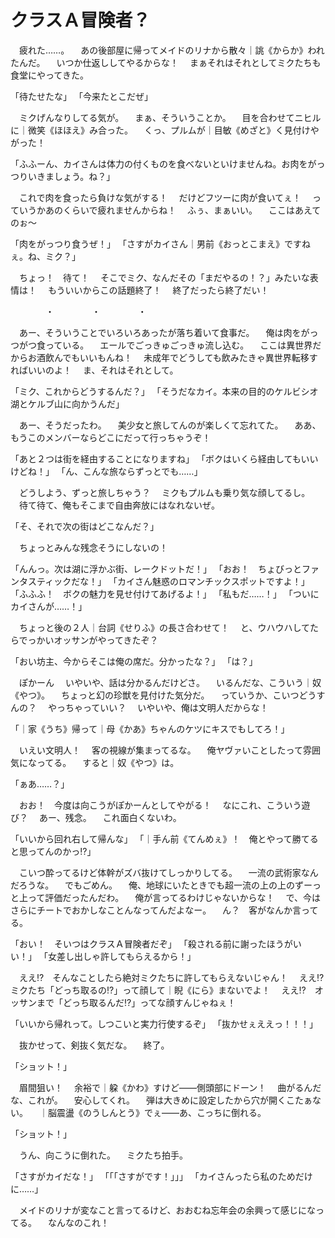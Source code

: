 # クラスＡ冒険者？
　疲れた……。
　あの後部屋に帰ってメイドのリナから散々｜誂《からか》われたんだ。
　いつか仕返ししてやるからな！
　まぁそれはそれとしてミクたちも食堂にやってきた。

「待たせたな」
「今来たとこだぜ」

　ミクげんなりしてる気が。
　まぁ、そういうことか。
　目を合わせてニヒルに｜微笑《ほほえ》み合った。
　くっ、プルムが｜目敏《めざと》く見付けやがった！

「ふふーん、カイさんは体力の付くものを食べないといけませんね。お肉をがっつりいきましょう。ね？」

　これで肉を食ったら負けな気がする！
　だけどフツーに肉が食いてぇ！
　っていうかあのくらいで疲れませんからね！
　ふぅ、まぁいい。
　ここはあえてのぉ～

「肉をがっつり食うぜ！」
「さすがカイさん｜男前《おっとこまえ》ですねぇ。ね、ミク？」

　ちょっ！　待て！
　そこでミク、なんだその「まだやるの！？」みたいな表情は！
　もういいからこの話題終了！
　終了だったら終了だい！

　　　　・
　　　　・
　　　　・

　あー、そういうことでいろいろあったが落ち着いて食事だ。
　俺は肉をがっつがつ食っている。
　エールでごっきゅごっきゅ流し込む。
　ここは異世界だからお酒飲んでもいいもんね！
　未成年でどうしても飲みたきゃ異世界転移すればいいのよ！
　ま、それはそれとして。

「ミク、これからどうするんだ？」
「そうだなカイ。本来の目的のケルビシオ湖とケルブ山に向かうんだ」

　あー、そうだったわ。
　美少女と旅してんのが楽しくて忘れてた。
　ああ、もうこのメンバーならどこにだって行っちゃうぞ！

「あと２つは街を経由することになりますね」
「ボクはいくら経由してもいいけどね！」
「ん、こんな旅ならずっとでも……」

　どうしよう、ずっと旅しちゃう？
　ミクもプルムも乗り気な顔してるし。
　待て待て、俺もそこまで自由奔放にはなれないぜ。

「そ、それで次の街はどこなんだ？」

　ちょっとみんな残念そうにしないの！

「んんっ。次は湖に浮かぶ街、レークドットだ！」
「おお！　ちょびっとファンタスティックだな！」
「カイさん魅惑のロマンチックスポットですよ！」
「ふふふ！　ボクの魅力を見せ付けてあげるよ！」
「私もだ……！」
「ついにカイさんが……！」

　ちょっと後の２人｜台詞《せりふ》の長さ合わせて！
　と、ウハウハしてたらでっかいオッサンがやってきたぞ？

「おい坊主、今からそこは俺の席だ。分かったな？」
「は？」

　ぽかーん
　いやいや、話は分かるんだけどさ。
　いるんだな、こういう｜奴《やつ》。
　ちょっと幻の珍獣を見付けた気分だ。
　っていうか、こいつどうすんの？
　やっちゃっていい？
　いやいや、俺は文明人だからな！

「｜家《うち》帰って｜母《かあ》ちゃんのケツにキスでもしてろ！」

　いえい文明人！
　客の視線が集まってるな。
　俺ヤヴァいことしたって雰囲気になってる。
　すると｜奴《やつ》は。

「ぁあ……？」

　おお！　今度は向こうがぽかーんとしてやがる！
　なにこれ、こういう遊び？
　あー、残念。
　これ面白くないわ。

「いいから回れ右して帰んな」
「｜手ん前《てんめぇ》！　俺とやって勝てると思ってんのかっ⁉」

　こいつ酔ってるけど体幹がズバ抜けてしっかりしてる。
　一流の武術家なんだろうな。
　でもごめん。
　俺、地球にいたときでも超一流の上の上のずーっと上って評価だったんだわ。
　俺が言ってるわけじゃないからな！
　で、今はさらにチートでおかしなことんなってんだよなー。
　ん？　客がなんか言ってる。

「おい！　そいつはクラスＡ冒険者だぞ」
「殺される前に謝ったほうがいい！」
「女差し出しゃ許してもらえるから！」

　ええ⁉　そんなことしたら絶対ミクたちに許してもらえないじゃん！
　ええ⁉　ミクたち「どっち取るの⁉」って顔して｜睨《にら》まないでよ！
　ええ⁉　オッサンまで「どっち取るんだ⁉」ってな顔すんじゃねぇ！

「いいから帰れって。しつこいと実力行使するぞ」
「抜かせぇええっ！！！」

　抜かせって、剣抜く気だな。
　終了。

「ショット！」

　眉間狙い！
　余裕で｜躱《かわ》すけど――側頭部にドーン！
　曲がるんだな、これが。
　安心してくれ。
　弾は大きめに設定したから穴が開くこたぁない。
　｜脳震盪《のうしんとう》でぇ――あ、こっちに倒れる。

「ショット！」

　うん、向こうに倒れた。
　ミクたち拍手。

「さすがカイだな！」
「「「さすがです！」」」
「カイさんったら私のためだけに……」

　メイドのリナが変なこと言ってるけど、おおむね忘年会の余興って感じになってる。
　なんなのこれ！